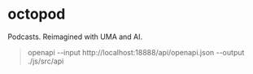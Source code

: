 # octopod
Podcasts. Reimagined with UMA and AI.

> openapi --input http://localhost:18888/api/openapi.json --output ./js/src/api

